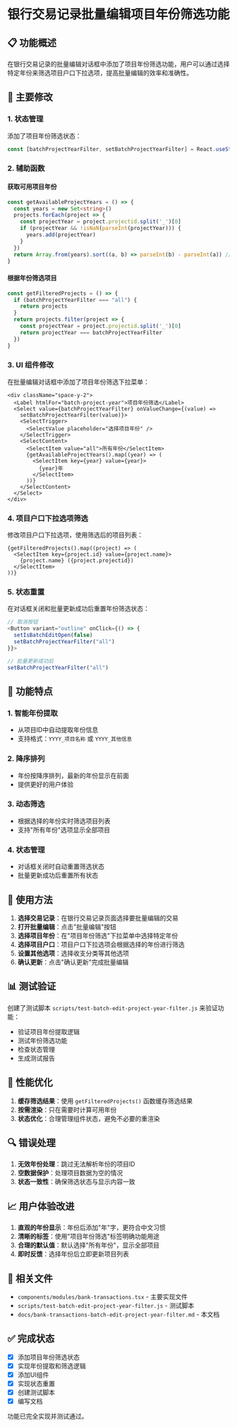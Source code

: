 # 银行交易记录批量编辑项目年份筛选功能

## 📋 功能概述

在银行交易记录的批量编辑对话框中添加了项目年份筛选功能，用户可以通过选择特定年份来筛选项目户口下拉选项，提高批量编辑的效率和准确性。

## 🔄 主要修改

### 1. 状态管理

添加了项目年份筛选状态：

```typescript
const [batchProjectYearFilter, setBatchProjectYearFilter] = React.useState("all")
```

### 2. 辅助函数

#### 获取可用项目年份

```typescript
const getAvailableProjectYears = () => {
  const years = new Set<string>()
  projects.forEach(project => {
    const projectYear = project.projectid.split('_')[0]
    if (projectYear && !isNaN(parseInt(projectYear))) {
      years.add(projectYear)
    }
  })
  return Array.from(years).sort((a, b) => parseInt(b) - parseInt(a)) // 降序排列
}
```

#### 根据年份筛选项目

```typescript
const getFilteredProjects = () => {
  if (batchProjectYearFilter === "all") {
    return projects
  }
  return projects.filter(project => {
    const projectYear = project.projectid.split('_')[0]
    return projectYear === batchProjectYearFilter
  })
}
```

### 3. UI 组件修改

在批量编辑对话框中添加了项目年份筛选下拉菜单：

```tsx
<div className="space-y-2">
  <Label htmlFor="batch-project-year">项目年份筛选</Label>
  <Select value={batchProjectYearFilter} onValueChange={(value) => 
    setBatchProjectYearFilter(value)}>
    <SelectTrigger>
      <SelectValue placeholder="选择项目年份" />
    </SelectTrigger>
    <SelectContent>
      <SelectItem value="all">所有年份</SelectItem>
      {getAvailableProjectYears().map((year) => (
        <SelectItem key={year} value={year}>
          {year}年
        </SelectItem>
      ))}
    </SelectContent>
  </Select>
</div>
```

### 4. 项目户口下拉选项筛选

修改项目户口下拉选项，使用筛选后的项目列表：

```tsx
{getFilteredProjects().map((project) => (
  <SelectItem key={project.id} value={project.name}>
    {project.name} ({project.projectid})
  </SelectItem>
))}
```

### 5. 状态重置

在对话框关闭和批量更新成功后重置年份筛选状态：

```typescript
// 取消按钮
<Button variant="outline" onClick={() => {
  setIsBatchEditOpen(false)
  setBatchProjectYearFilter("all")
}}>

// 批量更新成功后
setBatchProjectYearFilter("all")
```

## 🎯 功能特点

### 1. 智能年份提取
- 从项目ID中自动提取年份信息
- 支持格式：`YYYY_项目名称` 或 `YYYY_其他信息`

### 2. 降序排列
- 年份按降序排列，最新的年份显示在前面
- 提供更好的用户体验

### 3. 动态筛选
- 根据选择的年份实时筛选项目列表
- 支持"所有年份"选项显示全部项目

### 4. 状态管理
- 对话框关闭时自动重置筛选状态
- 批量更新成功后重置所有状态

## 🔧 使用方法

1. **选择交易记录**：在银行交易记录页面选择要批量编辑的交易
2. **打开批量编辑**：点击"批量编辑"按钮
3. **选择项目年份**：在"项目年份筛选"下拉菜单中选择特定年份
4. **选择项目户口**：项目户口下拉选项会根据选择的年份进行筛选
5. **设置其他选项**：选择收支分类等其他选项
6. **确认更新**：点击"确认更新"完成批量编辑

## 📊 测试验证

创建了测试脚本 `scripts/test-batch-edit-project-year-filter.js` 来验证功能：

- 验证项目年份提取逻辑
- 测试年份筛选功能
- 检查状态管理
- 生成测试报告

## 🚀 性能优化

1. **缓存筛选结果**：使用 `getFilteredProjects()` 函数缓存筛选结果
2. **按需渲染**：只在需要时计算可用年份
3. **状态优化**：合理管理组件状态，避免不必要的重渲染

## 🔍 错误处理

1. **无效年份处理**：跳过无法解析年份的项目ID
2. **空数据保护**：处理项目数据为空的情况
3. **状态一致性**：确保筛选状态与显示内容一致

## 📈 用户体验改进

1. **直观的年份显示**：年份后添加"年"字，更符合中文习惯
2. **清晰的标签**：使用"项目年份筛选"标签明确功能用途
3. **合理的默认值**：默认选择"所有年份"，显示全部项目
4. **即时反馈**：选择年份后立即更新项目列表

## 🔗 相关文件

- `components/modules/bank-transactions.tsx` - 主要实现文件
- `scripts/test-batch-edit-project-year-filter.js` - 测试脚本
- `docs/bank-transactions-batch-edit-project-year-filter.md` - 本文档

## ✅ 完成状态

- [x] 添加项目年份筛选状态
- [x] 实现年份提取和筛选逻辑
- [x] 添加UI组件
- [x] 实现状态重置
- [x] 创建测试脚本
- [x] 编写文档

功能已完全实现并测试通过。 